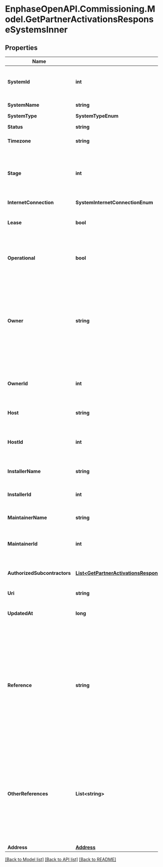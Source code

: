 # EnphaseOpenAPI.Commissioning.Model.GetPartnerActivationsResponseSystemsInner

## Properties

Name | Type | Description | Notes
------------ | ------------- | ------------- | -------------
**SystemId** | **int** | Enlighten ID of this system. System-generated. | [optional] 
**SystemName** | **string** | Name of the system. | [optional] 
**SystemType** | **SystemTypeEnum** |  | [optional] 
**Status** | **string** | System&#39;s status. | [optional] 
**Timezone** | **string** | System&#39;s timezone. | [optional] 
**Stage** | **int** | What stage of the activation process this activation is in. System-generated. | [optional] 
**InternetConnection** | **SystemInternetConnectionEnum** |  | [optional] 
**Lease** | **bool** | Whether the system is leased. Default false. | [optional] 
**Operational** | **bool** | Whether this system is permitted to operate. Default true. | [optional] 
**Owner** | **string** | Name of the system owner. Owner must be an Enlighten user. If the user of the API is a self-installer, the owner must be himself. | [optional] 
**OwnerId** | **int** | Enlighten ID of this system owner. System-generated. | [optional] 
**Host** | **string** | Name of the system host. | [optional] 
**HostId** | **int** | Enlighten ID of this system host. System-generated. | [optional] 
**InstallerName** | **string** | Name of the installer. | [optional] 
**InstallerId** | **int** | Enlighten ID of the installer of this system. | [optional] 
**MaintainerName** | **string** | Name of the maintainer. | [optional] 
**MaintainerId** | **int** | Enlighten ID of the maintainer of this system. | [optional] 
**AuthorizedSubcontractors** | [**List&lt;GetPartnerActivationsResponseSystemsInnerAuthorizedSubcontractorsInner&gt;**](GetPartnerActivationsResponseSystemsInnerAuthorizedSubcontractorsInner.md) | List of sub-contractors of this system. | [optional] 
**Uri** | **string** | URI for this activation. | [optional] 
**UpdatedAt** | **long** | Activation last updated timestamp. | [optional] 
**Reference** | **string** | Identifier of this system as provided by the calling user&#39;s company. This attribute is not present if the calling user&#39;s company does not have a reference for this system. | [optional] 
**OtherReferences** | **List&lt;string&gt;** | Identifiers assigned to this activation by other companies which have access to it. This attribute is not present if there are no other references for this system. | [optional] 
**Address** | [**Address**](Address.md) |  | [optional] 

[[Back to Model list]](../README.md#documentation-for-models) [[Back to API list]](../README.md#documentation-for-api-endpoints) [[Back to README]](../README.md)

